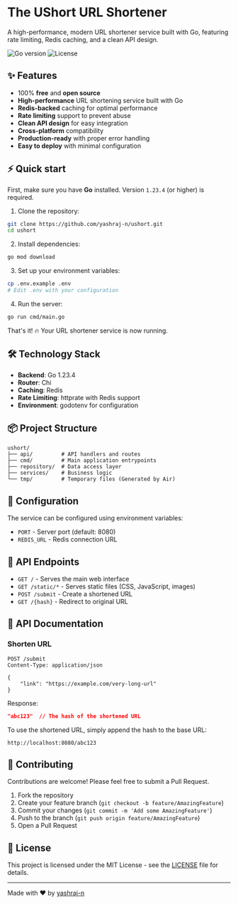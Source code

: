 # The UShort URL Shortener

A high-performance, modern URL shortener service built with Go, featuring rate limiting, Redis caching, and a clean API design.

![Go version](https://img.shields.io/badge/Go-1.23.4-blue)
![License](https://img.shields.io/badge/License-MIT-green)

## ✨ Features

* 100% **free** and **open source**
* **High-performance** URL shortening service built with Go
* **Redis-backed** caching for optimal performance
* **Rate limiting** support to prevent abuse
* **Clean API design** for easy integration
* **Cross-platform** compatibility
* **Production-ready** with proper error handling
* **Easy to deploy** with minimal configuration

## ⚡️ Quick start

First, make sure you have **Go** installed. Version `1.23.4` (or higher) is required.

1. Clone the repository:
```bash
git clone https://github.com/yashraj-n/ushort.git
cd ushort
```

2. Install dependencies:
```bash
go mod download
```

3. Set up your environment variables:
```bash
cp .env.example .env
# Edit .env with your configuration
```

4. Run the server:
```bash
go run cmd/main.go
```

That's it! 🔥 Your URL shortener service is now running.

## 🛠️ Technology Stack

* **Backend**: Go 1.23.4
* **Router**: Chi
* **Caching**: Redis
* **Rate Limiting**: httprate with Redis support
* **Environment**: godotenv for configuration

## 📦 Project Structure

```
ushort/
├── api/         # API handlers and routes
├── cmd/         # Main application entrypoints
├── repository/  # Data access layer
├── services/    # Business logic
└── tmp/         # Temporary files (Generated by Air)
```

## 🔧 Configuration

The service can be configured using environment variables:

* `PORT` - Server port (default: 8080)
* `REDIS_URL` - Redis connection URL

## 🚀 API Endpoints

* `GET /` - Serves the main web interface
* `GET /static/*` - Serves static files (CSS, JavaScript, images)
* `POST /submit` - Create a shortened URL
* `GET /{hash}` - Redirect to original URL

## 📖 API Documentation

### Shorten URL
```http
POST /submit
Content-Type: application/json

{
    "link": "https://example.com/very-long-url"
}
```

Response:
```json
"abc123"  // The hash of the shortened URL
```

To use the shortened URL, simply append the hash to the base URL:
```
http://localhost:8080/abc123
```

## 🤝 Contributing

Contributions are welcome! Please feel free to submit a Pull Request.

1. Fork the repository
2. Create your feature branch (`git checkout -b feature/AmazingFeature`)
3. Commit your changes (`git commit -m 'Add some AmazingFeature'`)
4. Push to the branch (`git push origin feature/AmazingFeature`)
5. Open a Pull Request

## 📝 License

This project is licensed under the MIT License - see the [LICENSE](LICENSE) file for details.

---
Made with ❤️ by [yashraj-n](https://github.com/yashraj-n) 